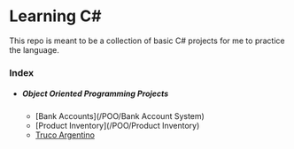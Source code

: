 # Learning C#

This repo is meant to be a collection of basic C# projects for me to practice the language.

### Index

- ##### Object Oriented Programming Projects

  - [Bank Accounts](/POO/Bank Account System)
  - [Product Inventory](/POO/Product Inventory)
  - [Truco Argentino](/POO/Truco)

